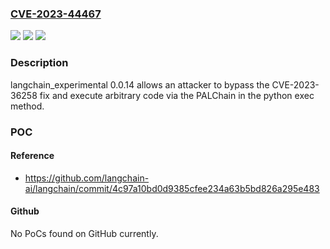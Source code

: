 ### [CVE-2023-44467](https://cve.mitre.org/cgi-bin/cvename.cgi?name=CVE-2023-44467)
![](https://img.shields.io/static/v1?label=Product&message=n%2Fa&color=blue)
![](https://img.shields.io/static/v1?label=Version&message=n%2Fa&color=blue)
![](https://img.shields.io/static/v1?label=Vulnerability&message=n%2Fa&color=brighgreen)

### Description

langchain_experimental 0.0.14 allows an attacker to bypass the CVE-2023-36258 fix and execute arbitrary code via the PALChain in the python exec method.

### POC

#### Reference
- https://github.com/langchain-ai/langchain/commit/4c97a10bd0d9385cfee234a63b5bd826a295e483

#### Github
No PoCs found on GitHub currently.

